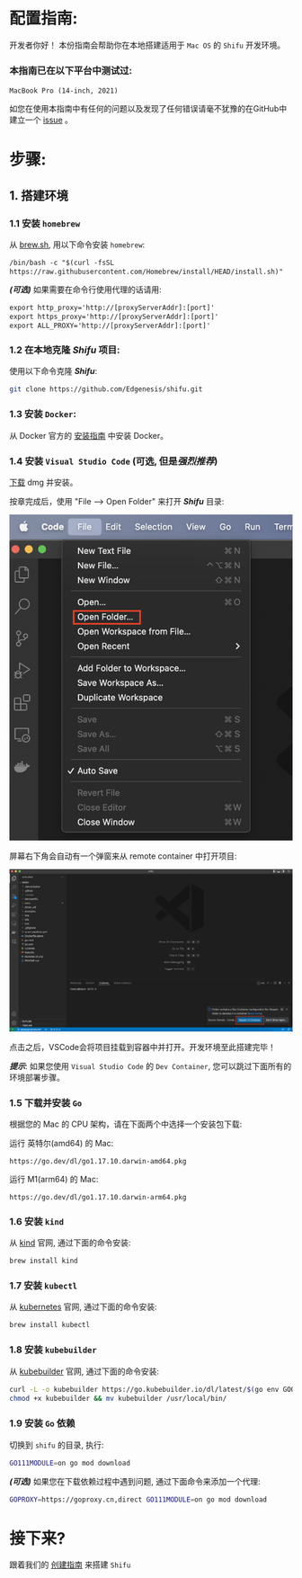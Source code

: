 # 配置指南:

开发者你好！ 本份指南会帮助你在本地搭建适用于 `Mac OS` 的 `Shifu` 开发环境。

### 本指南已在以下平台中测试过:
```
MacBook Pro (14-inch, 2021)
```

如您在使用本指南中有任何的问题以及发现了任何错误请毫不犹豫的在GitHub中建立一个 [issue](https://github.com/Edgenesis/shifu/issues) 。

# 步骤:
## 1. 搭建环境

### 1.1 安装 `homebrew`

从 [brew.sh](https://brew.sh/), 用以下命令安装 ```homebrew```: 
```
/bin/bash -c "$(curl -fsSL https://raw.githubusercontent.com/Homebrew/install/HEAD/install.sh)"
```

***(可选)*** 如果需要在命令行使用代理的话请用:
```
export http_proxy='http://[proxyServerAddr]:[port]'
export https_proxy='http://[proxyServerAddr]:[port]'
export ALL_PROXY='http://[proxyServerAddr]:[port]'
```

### 1.2 在本地克隆 ***Shifu*** 项目:
使用以下命令克隆 ***Shifu***:
```sh
git clone https://github.com/Edgenesis/shifu.git
```

### 1.3 安装 `Docker`:
从 Docker 官方的 [安装指南](https://docs.docker.com/desktop/mac/install/) 中安装 Docker。

### 1.4 安装 `Visual Studio Code` (可选, 但是*强烈推荐*)

[下载](https://code.visualstudio.com/download) dmg 并安装。

按章完成后，使用 "File --> Open Folder" 来打开 ***Shifu*** 目录:

![Open folder](img/develop-vscode-1.png)

屏幕右下角会自动有一个弹窗来从 remote container 中打开项目:

![Remote container prompt](img/develop-vscode-2.png)

点击之后，VSCode会将项目挂载到容器中并打开。开发环境至此搭建完毕！


***提示***: 如果您使用 `Visual Studio Code` 的 `Dev Container`, 您可以跳过下面所有的环境部署步骤。

### 1.5 下载并安装 `Go`
根据您的 Mac 的 CPU 架构，请在下面两个中选择一个安装包下载:

运行 英特尔(amd64) 的 Mac:
```
https://go.dev/dl/go1.17.10.darwin-amd64.pkg
```
运行 M1(arm64) 的 Mac:
```
https://go.dev/dl/go1.17.10.darwin-arm64.pkg
```

### 1.6 安装 `kind`
从 [kind](https://kind.sigs.k8s.io/docs/user/quick-start/) 官网, 通过下面的命令安装:
```sh
brew install kind
```

### 1.7 安装 `kubectl`
从 [kubernetes](https://kubernetes.io/docs/tasks/tools/install-kubectl-macos/) 官网, 通过下面的命令安装:
```sh
brew install kubectl
```

### 1.8 安装 `kubebuilder`
从 [kubebuilder](https://book.kubebuilder.io/quick-start.html) 官网, 通过下面的命令安装:
```sh
curl -L -o kubebuilder https://go.kubebuilder.io/dl/latest/$(go env GOOS)/$(go env GOARCH)
chmod +x kubebuilder && mv kubebuilder /usr/local/bin/

```

### 1.9 安装 `Go` 依赖
切换到 `shifu` 的目录, 执行:
```sh
GO111MODULE=on go mod download
```
***(可选)*** 如果您在下载依赖过程中遇到问题, 通过下面命令来添加一个代理:
```sh
GOPROXY=https://goproxy.cn,direct GO111MODULE=on go mod download
```

# 接下来?
跟着我们的 [创建指南](build-shifu-zh.md) 来搭建 `Shifu`
